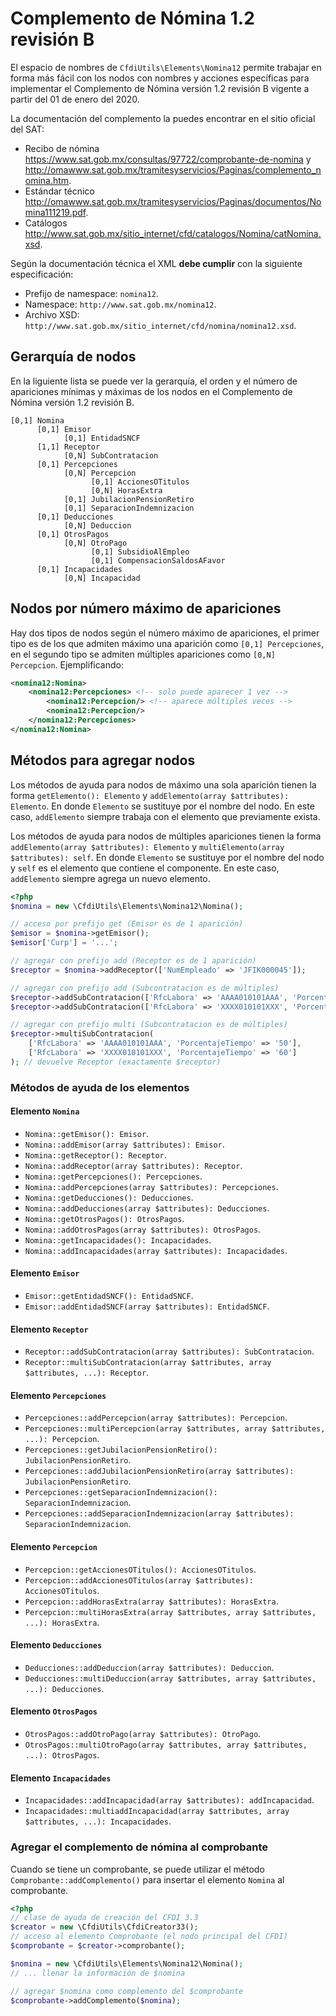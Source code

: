 # Complemento de Nómina 1.2 revisión B

El espacio de nombres de `CfdiUtils\Elements\Nomina12` permite trabajar en forma más fácil con los nodos
con nombres y acciones específicas para implementar el Complemento de Nómina versión 1.2 revisión B
vigente a partir del 01 de enero del 2020.

La documentación del complemento la puedes encontrar en el sitio oficial del SAT:

- Recibo de nómina <https://www.sat.gob.mx/consultas/97722/comprobante-de-nomina>
  y <http://omawww.sat.gob.mx/tramitesyservicios/Paginas/complemento_nomina.htm>.
- Estándar técnico <http://omawww.sat.gob.mx/tramitesyservicios/Paginas/documentos/Nomina111219.pdf>.
- Catálogos <http://www.sat.gob.mx/sitio_internet/cfd/catalogos/Nomina/catNomina.xsd>.

Según la documentación técnica el XML **debe cumplir** con la siguiente especificación:

- Prefijo de namespace: `nomina12`.
- Namespace: `http://www.sat.gob.mx/nomina12`.
- Archivo XSD: `http://www.sat.gob.mx/sitio_internet/cfd/nomina/nomina12.xsd`.

## Gerarquía de nodos

En la liguiente lista se puede ver la gerarquía, el orden y el número de apariciones mínimas y máximas de los nodos
en el Complemento de Nómina versión 1.2 revisión B.

```text
[0,1] Nomina
      [0,1] Emisor
            [0,1] EntidadSNCF
      [1,1] Receptor
            [0,N] SubContratacion
      [0,1] Percepciones
            [0,N] Percepcion
                  [0,1] AccionesOTitulos
                  [0,N] HorasExtra
            [0,1] JubilacionPensionRetiro
            [0,1] SeparacionIndemnizacion
      [0,1] Deducciones
            [0,N] Deduccion
      [0,1] OtrosPagos
            [0,N] OtroPago
                  [0,1] SubsidioAlEmpleo
                  [0,1] CompensacionSaldosAFavor
      [0,1] Incapacidades
            [0,N] Incapacidad
```

## Nodos por número máximo de apariciones

Hay dos tipos de nodos según el número máximo de apariciones, el primer tipo es de los que admiten máximo una aparición
como `[0,1] Percepciones`, en el segundo tipo se admiten múltiples apariciones como `[0,N] Percepcion`. Ejemplificando:

```xml
<nomina12:Nomina>
    <nomina12:Percepciones> <!-- solo puede aparecer 1 vez -->
        <nomina12:Percepcion/> <!-- aparece múltiples veces -->
        <nomina12:Percepcion/>
    </nomina12:Percepciones>
</nomina12:Nomina>
```

## Métodos para agregar nodos

Los métodos de ayuda para nodos de máximo una sola aparición tienen la forma `getElemento(): Elemento`
y `addElemento(array $attributes): Elemento`. En donde `Elemento` se sustituye por el nombre del nodo.
En este caso, `addElemento` siempre trabaja con el elemento que previamente exista.

Los métodos de ayuda para nodos de múltiples apariciones tienen la forma `addElemento(array $attributes): Elemento`
y `multiElemento(array $attributes): self`. En donde `Elemento` se sustituye por el nombre del nodo y `self` es el
elemento que contiene el componente.
En este caso, `addElemento` siempre agrega un nuevo elemento.

```php
<?php
$nomina = new \CfdiUtils\Elements\Nomina12\Nomina();

// acceso por prefijo get (Emisor es de 1 aparición)
$emisor = $nomina->getEmisor();
$emisor['Curp'] = '...';

// agregar con prefijo add (Receptor es de 1 aparición)
$receptor = $nomina->addReceptor(['NumEmpleado' => 'JFIK000045']);

// agregar con prefijo add (Subcontratacion es de múltiples)
$receptor->addSubContratacion(['RfcLabora' => 'AAAA010101AAA', 'PorcentajeTiempo' => '50']); // devuelve SubContratacion
$receptor->addSubContratacion(['RfcLabora' => 'XXXX010101XXX', 'PorcentajeTiempo' => '60']); // devuelve SubContratacion

// agregar con prefijo multi (Subcontratacion es de múltiples)
$receptor->multiSubContratacion(
    ['RfcLabora' => 'AAAA010101AAA', 'PorcentajeTiempo' => '50'],
    ['RfcLabora' => 'XXXX010101XXX', 'PorcentajeTiempo' => '60']
); // devuelve Receptor (exactamente $receptor)
```

### Métodos de ayuda de los elementos

#### Elemento `Nomina`

- `Nomina::getEmisor(): Emisor`.
- `Nomina::addEmisor(array $attributes): Emisor`.
- `Nomina::getReceptor(): Receptor`.
- `Nomina::addReceptor(array $attributes): Receptor`.
- `Nomina::getPercepciones(): Percepciones`.
- `Nomina::addPercepciones(array $attributes): Percepciones`.
- `Nomina::getDeducciones(): Deducciones`.
- `Nomina::addDeducciones(array $attributes): Deducciones`.
- `Nomina::getOtrosPagos(): OtrosPagos`.
- `Nomina::addOtrosPagos(array $attributes): OtrosPagos`.
- `Nomina::getIncapacidades(): Incapacidades`.
- `Nomina::addIncapacidades(array $attributes): Incapacidades`.

#### Elemento `Emisor`

- `Emisor::getEntidadSNCF(): EntidadSNCF`.
- `Emisor::addEntidadSNCF(array $attributes): EntidadSNCF`.

#### Elemento `Receptor`

- `Receptor::addSubContratacion(array $attributes): SubContratacion`.
- `Receptor::multiSubContratacion(array $attributes, array $attributes, ...): Receptor`.

#### Elemento `Percepciones`

- `Percepciones::addPercepcion(array $attributes): Percepcion`.
- `Percepciones::multiPercepcion(array $attributes, array $attributes, ...): Percepcion`.
- `Percepciones::getJubilacionPensionRetiro(): JubilacionPensionRetiro`.
- `Percepciones::addJubilacionPensionRetiro(array $attributes): JubilacionPensionRetiro`.
- `Percepciones::getSeparacionIndemnizacion(): SeparacionIndemnizacion`.
- `Percepciones::addSeparacionIndemnizacion(array $attributes): SeparacionIndemnizacion`.

#### Elemento `Percepcion`

- `Percepcion::getAccionesOTitulos(): AccionesOTitulos`.
- `Percepcion::addAccionesOTitulos(array $attributes): AccionesOTitulos`.
- `Percepcion::addHorasExtra(array $attributes): HorasExtra`.
- `Percepcion::multiHorasExtra(array $attributes, array $attributes, ...): HorasExtra`.

#### Elemento `Deducciones`

- `Deducciones::addDeduccion(array $attributes): Deduccion`.
- `Deducciones::multiDeduccion(array $attributes, array $attributes, ...): Deducciones`.

#### Elemento `OtrosPagos`

- `OtrosPagos::addOtroPago(array $attributes): OtroPago`.
- `OtrosPagos::multiOtroPago(array $attributes, array $attributes, ...): OtrosPagos`.


#### Elemento `Incapacidades`

- `Incapacidades::addIncapacidad(array $attributes): addIncapacidad`.
- `Incapacidades::multiaddIncapacidad(array $attributes, array $attributes, ...): Incapacidades`.

### Agregar el complemento de nómina al comprobante

Cuando se tiene un comprobante, se puede utilizar el método `Comprobante::addComplemento()` para insertar
el elemento `Nomina` al comprobante.

```php
<?php
// clase de ayuda de creación del CFDI 3.3
$creator = new \CfdiUtils\CfdiCreator33();
// acceso al elemento Comprobante (el nodo principal del CFDI)
$comprobante = $creator->comprobante();

$nomina = new \CfdiUtils\Elements\Nomina12\Nomina();
// ... llenar la información de $nomina

// agregar $nomina como complemento del $comprobante
$comprobante->addComplemento($nomina);
```
